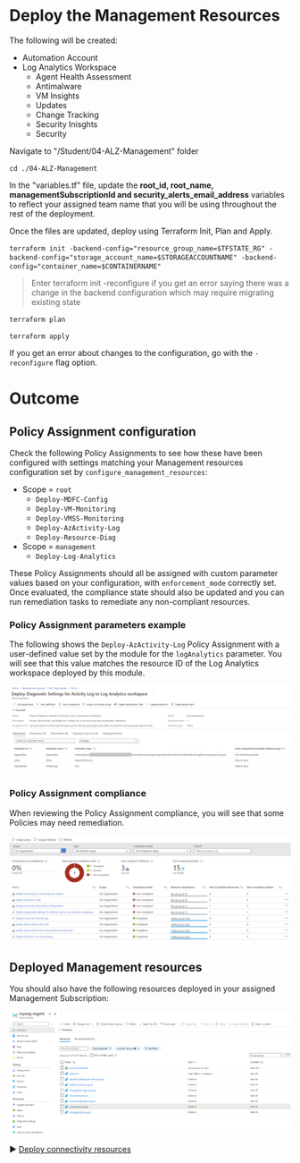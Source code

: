 # Deploy the Management Resources

The following will be created:
* Automation Account
* Log Analytics Workspace
    * Agent Health Assessment
    * Antimalware
    * VM Insights
    * Updates
    * Change Tracking
    * Security Inisghts
    * Security



Navigate to "/Student/04-ALZ-Management" folder
```
cd ./04-ALZ-Management
```

In the "variables.tf" file, update the **root_id, root_name, managementSubscriptionId and security_alerts_email_address** variables to reflect your assigned team name that you will be using throughout the rest of the deployment.  

Once the files are updated, deploy using Terraform Init, Plan and Apply. 

```
terraform init -backend-config="resource_group_name=$TFSTATE_RG" -backend-config="storage_account_name=$STORAGEACCOUNTNAME" -backend-config="container_name=$CONTAINERNAME"
```

> Enter terraform init -reconfigure if you get an error saying there was a change in the backend configuration which may require migrating existing state

```
terraform plan
```

```
terraform apply
```

If you get an error about changes to the configuration, go with the `-reconfigure` flag option.

# Outcome

## Policy Assignment configuration

Check the following Policy Assignments to see how these have been configured with settings matching your Management resources configuration set by `configure_management_resources`:

- Scope = `root`
  - `Deploy-MDFC-Config`
  - `Deploy-VM-Monitoring`
  - `Deploy-VMSS-Monitoring`
  - `Deploy-AzActivity-Log`
  - `Deploy-Resource-Diag`
- Scope = `management`
  - `Deploy-Log-Analytics`

These Policy Assignments should all be assigned with custom parameter values based on your configuration, with `enforcement_mode` correctly set.
Once evaluated, the compliance state should also be updated and you can run remediation tasks to remediate any non-compliant resources.

### Policy Assignment parameters example

The following shows the `Deploy-AzActivity-Log` Policy Assignment with a user-defined value set by the module for the `logAnalytics` parameter.
You will see that this value matches the resource ID of the Log Analytics workspace deployed by this module.

![Policy Assignment parameters example](../media/examples-deploy-management-custom-policy-parameters.png)

### Policy Assignment compliance

When reviewing the Policy Assignment compliance, you will see that some Policies may need remediation.

![Policy Assignment compliance](../media/examples-deploy-management-custom-policy-compliance.png)

## Deployed Management resources

You should also have the following resources deployed in your assigned Management Subscription:

![Deployed Resources](../media/examples-deploy-management-custom-resources.png)

:arrow_forward: [Deploy connectivity resources](./05-alz-connectivity.md)